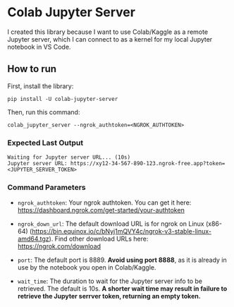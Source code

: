 # Colab Jupyter Server
I created this library because I want to use Colab/Kaggle as a remote Jupyter server, which I can connect to as a kernel for my local Jupyter notebook in VS Code.

## How to run
First, install the library:
```
pip install -U colab-jupyter-server
```
Then, run this command:
```
colab_jupyter_server --ngrok_authtoken=<NGROK_AUTHTOKEN>
```

### Expected Last Output
```
Waiting for Jupyter server URL... (10s)
Jupyter server URL: https://xy12-34-567-890-123.ngrok-free.app?token=<JUPYTER_SERVER_TOKEN>
```

### Command Parameters
- `ngrok_authtoken`: Your ngrok authtoken. You can get it here: https://dashboard.ngrok.com/get-started/your-authtoken

- `ngrok_down_url`: The default download URL is for ngrok on Linux (x86-64) (https://bin.equinox.io/c/bNyj1mQVY4c/ngrok-v3-stable-linux-amd64.tgz). Find other download URLs here: https://ngrok.com/download

<!-- - `jupyter_password`: The Jupyter server password. You will be asked for a password if not set. -->

- `port`: The default port is 8889. **Avoid using port 8888**, as it is already in use by the notebook you open in Colab/Kaggle.

- `wait_time`: The duration to wait for the Jupyter server info to be retrieved. The default is 10s. **A shorter wait time may result in failure to retrieve the Jupyter serrver token, returning an empty token.**